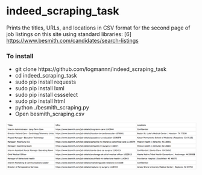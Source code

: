 # indeed_scraping_task
Prints the titles, URLs, and locations in CSV format for the second page of job listings on this site using standard libraries: [6] https://www.besmith.com/candidates/search-listings

<h3>To install</h3>

 <ul>
  <li>git clone https://github.com/logmannn/indeed_scraping_task</li>
  <li>cd indeed_scraping_task</li>
  <li>sudo pip install requests</li>
  <li>sudo pip install lxml</li>
  <li>sudo pip install cssselect</li>
  <li>sudo pip install html</li>
  <li>python ./besmith_scraping.py</li>
  <li>Open besmith_scraping.csv</li>
</ul>

<img src="https://raw.githubusercontent.com/logmannn/indeed_scraping_task/master/Screen%20Shot%202018-07-16%20at%2011.15.12%20PM.png" alt="screenshot">

